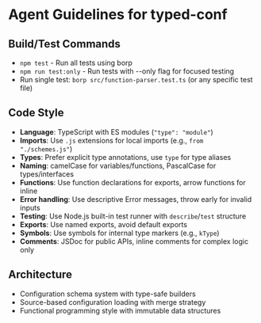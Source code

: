 # Agent Guidelines for typed-conf

## Build/Test Commands
- `npm test` - Run all tests using borp
- `npm run test:only` - Run tests with --only flag for focused testing
- Run single test: `borp src/function-parser.test.ts` (or any specific test file)

## Code Style
- **Language**: TypeScript with ES modules (`"type": "module"`)
- **Imports**: Use `.js` extensions for local imports (e.g., `from "./schemes.js"`)
- **Types**: Prefer explicit type annotations, use `type` for type aliases
- **Naming**: camelCase for variables/functions, PascalCase for types/interfaces
- **Functions**: Use function declarations for exports, arrow functions for inline
- **Error handling**: Use descriptive Error messages, throw early for invalid inputs
- **Testing**: Use Node.js built-in test runner with `describe`/`test` structure
- **Exports**: Use named exports, avoid default exports
- **Symbols**: Use symbols for internal type markers (e.g., `kType`)
- **Comments**: JSDoc for public APIs, inline comments for complex logic only

## Architecture
- Configuration schema system with type-safe builders
- Source-based configuration loading with merge strategy
- Functional programming style with immutable data structures